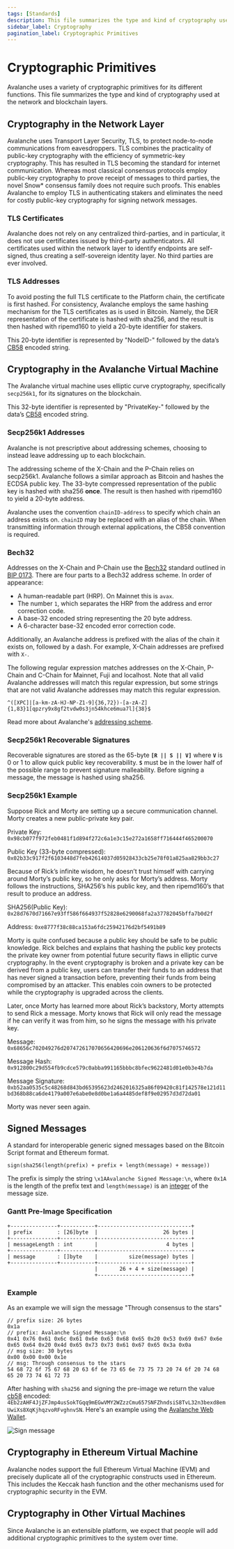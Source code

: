 ```yaml
---
tags: [Standards]
description: This file summarizes the type and kind of cryptography used by Avalanche at the network and blockchain layers.
sidebar_label: Cryptography
pagination_label: Cryptographic Primitives
---
```


# Cryptographic Primitives

Avalanche uses a variety of cryptographic primitives for its different
functions. This file summarizes the type and kind of cryptography used at the
network and blockchain layers.

## Cryptography in the Network Layer

Avalanche uses Transport Layer Security, TLS, to protect node-to-node
communications from eavesdroppers. TLS combines the practicality of public-key
cryptography with the efficiency of symmetric-key cryptography. This has
resulted in TLS becoming the standard for internet communication. Whereas most
classical consensus protocols employ public-key cryptography to prove receipt of
messages to third parties, the novel Snow\* consensus family does not require
such proofs. This enables Avalanche to employ TLS in authenticating stakers and
eliminates the need for costly public-key cryptography for signing network
messages.

### TLS Certificates

Avalanche does not rely on any centralized third-parties, and in particular, it
does not use certificates issued by third-party authenticators. All certificates
used within the network layer to identify endpoints are self-signed, thus
creating a self-sovereign identity layer. No third parties are ever involved.

### TLS Addresses

To avoid posting the full TLS certificate to the Platform chain, the certificate
is first hashed. For consistency, Avalanche employs the same hashing mechanism
for the TLS certificates as is used in Bitcoin. Namely, the DER representation
of the certificate is hashed with sha256, and the result is then hashed with
ripemd160 to yield a 20-byte identifier for stakers.

This 20-byte identifier is represented by "NodeID-" followed by the data’s
[CB58](https://support.avalabs.org/en/articles/4587395-what-is-cb58) encoded
string.

## Cryptography in the Avalanche Virtual Machine

The Avalanche virtual machine uses elliptic curve cryptography, specifically
`secp256k1`, for its signatures on the blockchain.

This 32-byte identifier is represented by "PrivateKey-" followed by the data’s
[CB58](https://support.avalabs.org/en/articles/4587395-what-is-cb58) encoded
string.

### Secp256k1 Addresses

Avalanche is not prescriptive about addressing schemes, choosing to instead
leave addressing up to each blockchain.

The addressing scheme of the X-Chain and the P-Chain relies on secp256k1.
Avalanche follows a similar approach as Bitcoin and hashes the ECDSA public key.
The 33-byte compressed representation of the public key is hashed with sha256
**once**. The result is then hashed with ripemd160 to yield a 20-byte address.

Avalanche uses the convention `chainID-address` to specify which chain an
address exists on. `chainID` may be replaced with an alias of the chain. When
transmitting information through external applications, the CB58 convention is
required.

### Bech32

Addresses on the X-Chain and P-Chain use the
[Bech32](http://support.avalabs.org/en/articles/4587392-what-is-bech32) standard
outlined in [BIP 0173](https://en.bitcoin.it/wiki/BIP_0173). There are four
parts to a Bech32 address scheme. In order of appearance:

- A human-readable part (HRP). On Mainnet this is `avax`.
- The number `1`, which separates the HRP from the address and error correction code.
- A base-32 encoded string representing the 20 byte address.
- A 6-character base-32 encoded error correction code.

Additionally, an Avalanche address is prefixed with the alias of the chain it
exists on, followed by a dash. For example, X-Chain addresses are prefixed with
`X-`.

The following regular expression matches addresses on the X-Chain, P-Chain and
C-Chain for Mainnet, Fuji and localhost. Note that all valid Avalanche addresses
will match this regular expression, but some strings that are not valid
Avalanche addresses may match this regular expression.

```text
^([XPC]|[a-km-zA-HJ-NP-Z1-9]{36,72})-[a-zA-Z]{1,83}1[qpzry9x8gf2tvdw0s3jn54khce6mua7l]{38}$
```

Read more about Avalanche's [addressing scheme](https://support.avalabs.org/en/articles/4596397-what-is-an-address).

### Secp256k1 Recoverable Signatures

Recoverable signatures are stored as the 65-byte **`[R || S || V]`** where
**`V`** is 0 or 1 to allow quick public key recoverability. **`S`** must be in
the lower half of the possible range to prevent signature malleability. Before
signing a message, the message is hashed using sha256.

### Secp256k1 Example

Suppose Rick and Morty are setting up a secure communication channel. Morty
creates a new public-private key pair.

Private Key: `0x98cb077f972feb0481f1d894f272c6a1e3c15e272a1658ff716444f465200070`

Public Key (33-byte compressed): `0x02b33c917f2f6103448d7feb42614037d05928433cb25e78f01a825aa829bb3c27`

Because of Rick’s infinite wisdom, he doesn’t trust himself with carrying around
Morty’s public key, so he only asks for Morty’s address. Morty follows the
instructions, SHA256’s his public key, and then ripemd160’s that result to
produce an address.

SHA256(Public Key): `0x28d7670d71667e93ff586f664937f52828e6290068fa2a37782045bffa7b0d2f`

Address: `0xe8777f38c88ca153a6fdc25942176d2bf5491b89`

Morty is quite confused because a public key should be safe to be public
knowledge. Rick belches and explains that hashing the public key protects the
private key owner from potential future security flaws in elliptic curve
cryptography. In the event cryptography is broken and a private key can be
derived from a public key, users can transfer their funds to an address that has
never signed a transaction before, preventing their funds from being compromised
by an attacker. This enables coin owners to be protected while the cryptography
is upgraded across the clients.

Later, once Morty has learned more about Rick’s backstory, Morty attempts to
send Rick a message. Morty knows that Rick will only read the message if he can
verify it was from him, so he signs the message with his private key.

Message: `0x68656c702049276d207472617070656420696e206120636f6d7075746572`

Message Hash: `0x912800c29d554fb9cdce579c0abba991165bbbc8bfec9622481d01e0b3e4b7da`

Message Signature: `0xb52aa0535c5c48268d843bd65395623d2462016325a86f09420c81f142578e121d11bd368b88ca6de4179a007e6abe0e8d0be1a6a4485def8f9e02957d3d72da01`

Morty was never seen again.

## Signed Messages

A standard for interoperable generic signed messages based on the Bitcoin Script
format and Ethereum format.

```text
sign(sha256(length(prefix) + prefix + length(message) + message))
```

The prefix is simply the string `\x1AAvalanche Signed Message:\n`, where `0x1A`
is the length of the prefix text and `length(message)` is an
[integer](/reference/standards/serialization-primitives.md#integer) of the message size.

### Gantt Pre-Image Specification

```text
+---------------+-----------+------------------------------+
| prefix        : [26]byte  |                     26 bytes |
+---------------+-----------+------------------------------+
| messageLength : int       |                      4 bytes |
+---------------+-----------+------------------------------+
| message       : []byte    |          size(message) bytes |
+---------------+-----------+------------------------------+
                            |       26 + 4 + size(message) |
                            +------------------------------+
```

### Example

As an example we will sign the message "Through consensus to the stars"

```text
// prefix size: 26 bytes
0x1a
// prefix: Avalanche Signed Message:\n
0x41 0x76 0x61 0x6c 0x61 0x6e 0x63 0x68 0x65 0x20 0x53 0x69 0x67 0x6e 0x65 0x64 0x20 0x4d 0x65 0x73 0x73 0x61 0x67 0x65 0x3a 0x0a
// msg size: 30 bytes
0x00 0x00 0x00 0x1e
// msg: Through consensus to the stars
54 68 72 6f 75 67 68 20 63 6f 6e 73 65 6e 73 75 73 20 74 6f 20 74 68 65 20 73 74 61 72 73
```

After hashing with `sha256` and signing the pre-image we return the value
[cb58](https://support.avalabs.org/en/articles/4587395-what-is-cb58) encoded:
`4Eb2zAHF4JjZFJmp4usSokTGqq9mEGwVMY2WZzzCmu657SNFZhndsiS8TvL32n3bexd8emUwiXs8XqKjhqzvoRFvghnvSN`.
Here's an example using the [Avalanche Web
Wallet](https://wallet.avax.network/wallet/advanced).

![Sign message](/img/sign-message.png)

## Cryptography in Ethereum Virtual Machine

Avalanche nodes support the full Ethereum Virtual Machine (EVM) and precisely
duplicate all of the cryptographic constructs used in Ethereum. This includes
the Keccak hash function and the other mechanisms used for cryptographic
security in the EVM.

## Cryptography in Other Virtual Machines

Since Avalanche is an extensible platform, we expect that people will add
additional cryptographic primitives to the system over time.
